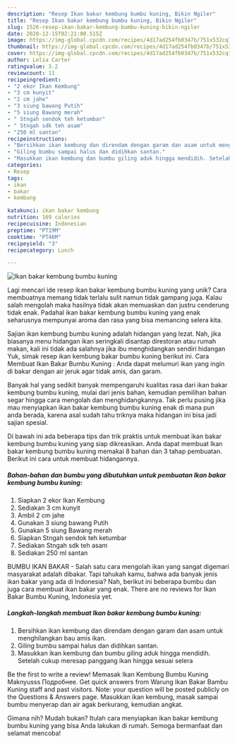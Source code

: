 ```yaml
---
description: "Resep Ikan bakar kembung bumbu kuning, Bikin Ngiler"
title: "Resep Ikan bakar kembung bumbu kuning, Bikin Ngiler"
slug: 1526-resep-ikan-bakar-kembung-bumbu-kuning-bikin-ngiler
date: 2020-12-15T02:21:00.515Z
image: https://img-global.cpcdn.com/recipes/4d17ad254fb0347b/751x532cq70/ikan-bakar-kembung-bumbu-kuning-foto-resep-utama.jpg
thumbnail: https://img-global.cpcdn.com/recipes/4d17ad254fb0347b/751x532cq70/ikan-bakar-kembung-bumbu-kuning-foto-resep-utama.jpg
cover: https://img-global.cpcdn.com/recipes/4d17ad254fb0347b/751x532cq70/ikan-bakar-kembung-bumbu-kuning-foto-resep-utama.jpg
author: Lelia Carter
ratingvalue: 3.2
reviewcount: 11
recipeingredient:
- "2 ekor Ikan Kembung"
- "3 cm kunyit"
- "2 cm jahe"
- "3 siung bawang Putih"
- "5 siung Bawang merah"
- " Stngah sendok teh ketumbar"
- " Stngah sdk teh asam"
- "250 ml santan"
recipeinstructions:
- "Bersihkan ikan kembung dan direndam dengan garam dan asam untuk menghilangkan bau amis ikan."
- "Giling bumbu sampai halus dan didihkan santan."
- "Masukkan ikan kembung dan bumbu giling aduk hingga mendidih. Setelah cukup meresap panggang ikan hingga sesuai selera"
categories:
- Resep
tags:
- ikan
- bakar
- kembung

katakunci: ikan bakar kembung 
nutrition: 169 calories
recipecuisine: Indonesian
preptime: "PT19M"
cooktime: "PT46M"
recipeyield: "3"
recipecategory: Lunch

---
```



![Ikan bakar kembung bumbu kuning](https://img-global.cpcdn.com/recipes/4d17ad254fb0347b/751x532cq70/ikan-bakar-kembung-bumbu-kuning-foto-resep-utama.jpg)

Lagi mencari ide resep ikan bakar kembung bumbu kuning yang unik? Cara membuatnya memang tidak terlalu sulit namun tidak gampang juga. Kalau salah mengolah maka hasilnya tidak akan memuaskan dan justru cenderung tidak enak. Padahal ikan bakar kembung bumbu kuning yang enak seharusnya mempunyai aroma dan rasa yang bisa memancing selera kita.

Sajian ikan kembung bumbu kuning adalah hidangan yang lezat. Nah, jika biasanya menu hidangan ikan seringkali disantap direstoran atau rumah makan, kali ini tidak ada salahnya jika ibu menghidangkan sendiri hidangan Yuk, simak resep ikan kembung bakar bumbu kuning berikut ini. Cara Membuat Ikan Bakar Bumbu Kuning : Anda dapat melumuri ikan yang ingin di bakar dengan air jeruk agar tidak amis, dan garam.

Banyak hal yang sedikit banyak mempengaruhi kualitas rasa dari ikan bakar kembung bumbu kuning, mulai dari jenis bahan, kemudian pemilihan bahan segar hingga cara mengolah dan menghidangkannya. Tak perlu pusing jika mau menyiapkan ikan bakar kembung bumbu kuning enak di mana pun anda berada, karena asal sudah tahu triknya maka hidangan ini bisa jadi sajian spesial.


Di bawah ini ada beberapa tips dan trik praktis untuk membuat ikan bakar kembung bumbu kuning yang siap dikreasikan. Anda dapat membuat Ikan bakar kembung bumbu kuning memakai 8 bahan dan 3 tahap pembuatan. Berikut ini cara untuk membuat hidangannya.

<!--inarticleads1-->

##### Bahan-bahan dan bumbu yang dibutuhkan untuk pembuatan Ikan bakar kembung bumbu kuning:

1. Siapkan 2 ekor Ikan Kembung
1. Sediakan 3 cm kunyit
1. Ambil 2 cm jahe
1. Gunakan 3 siung bawang Putih
1. Gunakan 5 siung Bawang merah
1. Siapkan  Stngah sendok teh ketumbar
1. Sediakan  Stngah sdk teh asam
1. Sediakan 250 ml santan


BUMBU IKAN BAKAR - Salah satu cara mengolah ikan yang sangat digemari masyarakat adalah dibakar. Tapi tahukah kamu, bahwa ada banyak jenis ikan bakar yang ada di Indonesia? Nah, berikut ini beberapa bumbu dan juga cara membuat ikan bakar yang enak. There are no reviews for Ikan Bakar Bumbu Kuning, Indonesia yet. 

<!--inarticleads2-->

##### Langkah-langkah membuat Ikan bakar kembung bumbu kuning:

1. Bersihkan ikan kembung dan direndam dengan garam dan asam untuk menghilangkan bau amis ikan.
1. Giling bumbu sampai halus dan didihkan santan.
1. Masukkan ikan kembung dan bumbu giling aduk hingga mendidih. Setelah cukup meresap panggang ikan hingga sesuai selera


Be the first to write a review! Memasak Ikan Kembung Bumbu Kuning Maknyusss Подробнее. Get quick answers from Warung Ikan Bakar Bambu Kuning staff and past visitors. Note: your question will be posted publicly on the Questions &amp; Answers page. Masukkan ikan kembung, masak sampai bumbu menyerap dan air agak berkurang, kemudian angkat. 

Gimana nih? Mudah bukan? Itulah cara menyiapkan ikan bakar kembung bumbu kuning yang bisa Anda lakukan di rumah. Semoga bermanfaat dan selamat mencoba!
